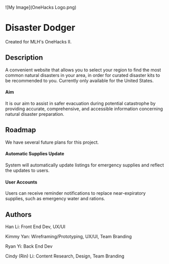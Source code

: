 ![My Image](OneHacks Logo.png)
# Disaster Dodger

Created for MLH's OneHacks II.

## Description

A convenient website that allows you to select your region to find the most common natural disasters in your area, in order for curated disaster kits to be recommended to you. Currently only available for the United States.

#### Aim
It is our aim to assist in safer evacuation during potential catastrophe by providing accurate, comprehensive, and accessible information concerning natural disaster preparation.


## Roadmap

We have several future plans for this project.

#### Automatic Supplies Update

System will automatically update listings for emergency supplies and reflect the updates to users.

#### User Accounts

Users can receive reminder notifications to replace near-expiratory supplies, such as emergency water and rations.

## Authors
Han Li: Front End Dev, UX/UI

Kimmy Yan: Wireframing/Prototyping, UX/UI, Team Branding

Ryan Yi: Back End Dev

Cindy (Rin) Li: Content Research, Design, Team Branding

